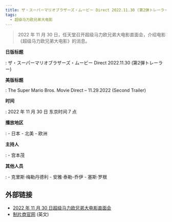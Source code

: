 ```yaml
---
title: ザ・スーパーマリオブラザーズ・ムービー Direct 2022.11.30 (第2弾トレーラー)
tags:
  - 超级马力欧兄弟大电影
---
```


> 2022 年 11 月 30 日，任天堂召开超级马力欧兄弟大电影直面会，介绍电影《超级马力欧兄弟大电影》的消息。

**日版标题**

:	ザ・スーパーマリオブラザーズ・ムービー Direct 2022.11.30 (第2弾トレーラー)

**美版标题**

:	The Super Mario Bros. Movie Direct – 11.29.2022 (Second Trailer)

**时间**

:	2022 年 11 月 30 日 东京时间 7 点

**播放地区**

:	- 日本
	- 北美
	- 欧洲

**主持人**

:	- 宫本茂

**其他人员**

:	- 克里斯·梅勒丹德利
	- 安雅·泰勒-乔伊
	- 塞斯·罗根

## 外部链接

- [2022 年 11 月 30 日超级马力欧兄弟大电影直面会](https://www.bilibili.com/video/BV1ue4y137fR/)
- [制片商官网](https://www.illuminationstudiosparis.com/portfolio/mario/) (英文)
